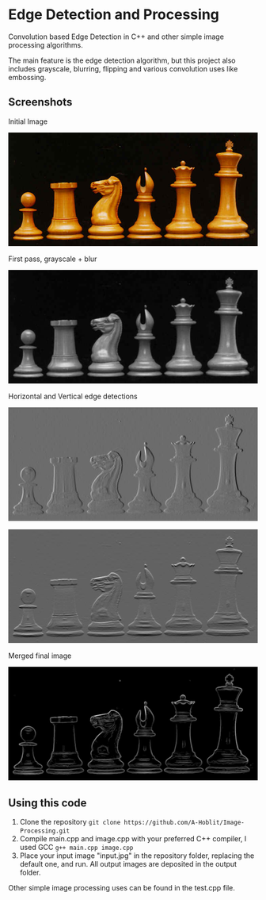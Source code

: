 # Edge Detection and Processing

Convolution based Edge Detection in C++ and other simple image processing algorithms.

The main feature is the edge detection algorithm, but this project also includes grayscale, blurring, flipping and various convolution uses like embossing.

## Screenshots

Initial Image

![input](https://github.com/A-Hoblit/Image-Processing/blob/main/input.jpg?raw=true)

First pass, grayscale + blur

![input](https://github.com/A-Hoblit/Image-Processing/blob/main/output/2%20-%20blur.png?raw=true)

Horizontal and Vertical edge detections

![input](https://github.com/A-Hoblit/Image-Processing/blob/main/output/3%20-%20Gx.png?raw=true)

![input](https://github.com/A-Hoblit/Image-Processing/blob/main/output/3%20-%20Gy.png?raw=true)

Merged final image

![input](https://github.com/A-Hoblit/Image-Processing/blob/main/output/4%20-%20G.png?raw=true)

## Using this code

1. Clone the repository
`git clone https://github.com/A-Hoblit/Image-Processing.git`
2. Compile main.cpp and image.cpp with your preferred C++ compiler, I used GCC
`g++ main.cpp image.cpp`
3. Place your input image "input.jpg" in the repository folder, replacing the default one, and run. All output images are deposited in the output folder.

Other simple image processing uses can be found in the test.cpp file.
 

